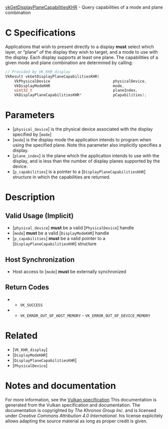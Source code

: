 [vkGetDisplayPlaneCapabilitiesKHR](https://www.khronos.org/registry/vulkan/specs/1.3-extensions/man/html/vkGetDisplayPlaneCapabilitiesKHR.html) - Query capabilities of a mode and plane combination

# C Specifications
Applications that wish to present directly to a display  **must**  select which
layer, or “plane” of the display they wish to target, and a mode to use
with the display.
Each display supports at least one plane.
The capabilities of a given mode and plane combination are determined by
calling:
```c
// Provided by VK_KHR_display
VkResult vkGetDisplayPlaneCapabilitiesKHR(
    VkPhysicalDevice                            physicalDevice,
    VkDisplayModeKHR                            mode,
    uint32_t                                    planeIndex,
    VkDisplayPlaneCapabilitiesKHR*              pCapabilities);
```

# Parameters
- [`physical_device`] is the physical device associated with the display specified by [`mode`]
- [`mode`] is the display mode the application intends to program when using the specified plane. Note this parameter also implicitly specifies a display.
- [`plane_index`] is the plane which the application intends to use with the display, and is less than the number of display planes supported by the device.
- [`p_capabilities`] is a pointer to a [`DisplayPlaneCapabilitiesKHR`] structure in which the capabilities are returned.

# Description
## Valid Usage (Implicit)
-  [`physical_device`] **must**  be a valid [`PhysicalDevice`] handle
-  [`mode`] **must**  be a valid [`DisplayModeKHR`] handle
-  [`p_capabilities`] **must**  be a valid pointer to a [`DisplayPlaneCapabilitiesKHR`] structure

## Host Synchronization
- Host access to [`mode`] **must**  be externally synchronized

## Return Codes
*   - `VK_SUCCESS` 
*   - `VK_ERROR_OUT_OF_HOST_MEMORY`  - `VK_ERROR_OUT_OF_DEVICE_MEMORY`

# Related
- [`VK_KHR_display`]
- [`DisplayModeKHR`]
- [`DisplayPlaneCapabilitiesKHR`]
- [`PhysicalDevice`]

# Notes and documentation
For more information, see the [Vulkan specification](https://www.khronos.org/registry/vulkan/specs/1.3-extensions/html/vkspec.html)
This documentation is generated from the Vulkan specification and documentation.
The documentation is copyrighted by *The Khronos Group Inc.* and is licensed under *Creative Commons Attribution 4.0 International*.
his license explicitely allows adapting the source material as long as proper credit is given.
        